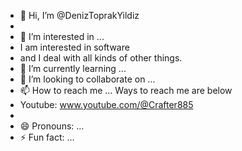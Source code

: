 - 👋 Hi, I’m @DenizToprakYildiz
- 
- 👀 I’m interested in ...
- I am interested in software
- and I deal with all kinds of other things.
- 🌱 I’m currently learning ...
- 💞️ I’m looking to collaborate on ...
- 📫 How to reach me ... Ways to reach me are below
- Youtube: www.youtube.com/@Crafter885
- 
- 😄 Pronouns: ...
- ⚡ Fun fact: ...

